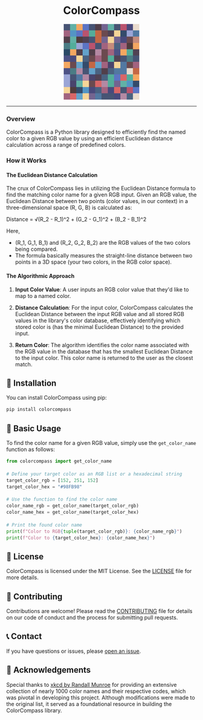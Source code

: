 <h1 align="center">ColorCompass</h1>

<p align="center">
  <img src="https://github.com/NicolasAguirreCampi/ColorCompass/blob/main/logo.png?raw=true" alt="Color Compass Logo" width="200" height="200"/>
</p>

---

### Overview

ColorCompass is a Python library designed to efficiently find the  named color to a given RGB value by using an efficient Euclidean distance calculation across a range of predefined colors.

### How it Works

#### The Euclidean Distance Calculation

The crux of ColorCompass lies in utilizing the Euclidean Distance formula to find the  matching color name for a given RGB input. Given an RGB value, the Euclidean Distance between two points (color values, in our context) in a three-dimensional space (R, G, B) is calculated as:

Distance = √(R_2 - R_1)^2 + (G_2 - G_1)^2 + (B_2 - B_1)^2

Here,
- (R_1, G_1, B_1) and (R_2, G_2, B_2) are the RGB values of the two colors being compared.
- The formula basically measures the straight-line distance between two points in a 3D space (your two colors, in the RGB color space).

#### The Algorithmic Approach

1. **Input Color Value**: A user inputs an RGB color value that they'd like to map to a named color.
   
2. **Distance Calculation**: For the input color, ColorCompass calculates the Euclidean Distance between the input RGB value and all stored RGB values in the library's color database, effectively identifying which stored color is (has the minimal Euclidean Distance) to the provided input.
   
3. **Return  Color**: The algorithm identifies the color name associated with the RGB value in the database that has the smallest Euclidean Distance to the input color. This color name is returned to the user as the closest match.

## 🚀 Installation

You can install ColorCompass using pip:

```sh
pip install colorcompass
```

## 🎨 Basic Usage

To find the color name for a given RGB value, simply use the `get_color_name` function as follows:

```python
from colorcompass import get_color_name

# Define your target color as an RGB list or a hexadecimal string
target_color_rgb = [152, 251, 152]
target_color_hex = "#98FB98"

# Use the function to find the color name
color_name_rgb = get_color_name(target_color_rgb)
color_name_hex = get_color_name(target_color_hex)

# Print the found color name
print(f"Color to RGB{tuple(target_color_rgb)}: {color_name_rgb}")
print(f"Color to {target_color_hex}: {color_name_hex}")
```

## 📄 License

ColorCompass is licensed under the MIT License. See the [LICENSE](LICENSE.md) file for more details.

## 🙌 Contributing

Contributions are welcome! Please read the [CONTRIBUTING](CONTRIBUTING.md) file for details on our code of conduct and the process for submitting pull requests.

## 📞 Contact

If you have questions or issues, please [open an issue](https://github.com/NicolasAguirreCampi/ColorCompass/issues/new).

## 🙏 Acknowledgements

Special thanks to [xkcd by Randall Munroe](https://blog.xkcd.com/2010/05/03/color-survey-results/) for providing an extensive collection of nearly 1000 color names and their respective codes, which was pivotal in developing this project. Although modifications were made to the original list, it served as a foundational resource in building the ColorCompass library.